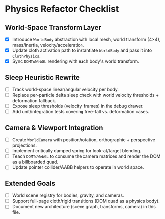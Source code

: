 # Physics Refactor Checklist

## World-Space Transform Layer
- [x] Introduce `WorldBody` abstraction with local mesh, world transform (4×4), mass/inertia, velocity/acceleration.
- [x] Update cloth activation path to instantiate `WorldBody` and pass it into `ClothPhysics`.
- [x] Sync `DOMToWebGL` rendering with each body's world transform.

## Sleep Heuristic Rewrite
- [ ] Track world-space linear/angular velocity per body.
- [ ] Replace per-particle delta sleep check with world velocity thresholds + deformation fallback.
- [ ] Expose sleep thresholds (velocity, frames) in the debug drawer.
- [ ] Add unit/integration tests covering free-fall vs. deformation cases.

## Camera & Viewport Integration
- [ ] Create `WorldCamera` with position/rotation, orthographic + perspective projections.
- [ ] Implement critically damped spring for look-at/target blending.
- [ ] Teach `DOMToWebGL` to consume the camera matrices and render the DOM as a billboarded quad.
- [ ] Update pointer collider/AABB helpers to operate in world space.

## Extended Goals
- [ ] World scene registry for bodies, gravity, and cameras.
- [ ] Support full-page cloth/rigid transitions (DOM quad as a physics body).
- [ ] Document new architecture (scene graph, transforms, camera) in this file.
